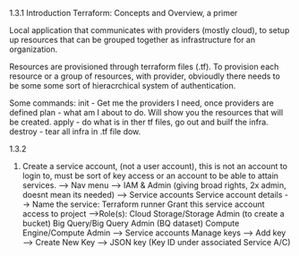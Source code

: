 1.3.1 Introduction Terraform: Concepts and Overview, a primer

Local application that communicates with providers (mostly cloud),
to setup up resources that can be grouped together as infrastructure for an organization.

Resources are provisioned through terraform files (.tf).  To provision each resource or
a group of resources, with provider, obvioudly there needs to be some some sort of
hieracrchical system of authentication.

Some commands:
init -  Get me the providers I need, once providers are defined
plan - what am I about to do. Will show you the resources that will be created.
apply -  do what is in ther tf files, go out and builf the infra.
destroy - tear all infra in .tf file dow.

1.3.2
1) Create a service account, (not a user account), this is not an account to login to,
must be sort of key access or an account to be able to attain services.
--> Nav menu
    --> IAM & Admin (giving broad rights, 2x admin, doesnt mean its needed)
        --> Service accounts
            Service account details
            --> Name the service: Terraform runner
            Grant this service account access to project
            -->Role(s):
            Cloud Storage/Storage Admin (to create a bucket)
            Big Query/Big Query Admin (BQ dataset)
            Compute Engine/Compute Admin
        --> Service accounts
            Manage keys
            --> Add key --> Create New Key --> JSON key
            (Key ID under associated Service A/C)
